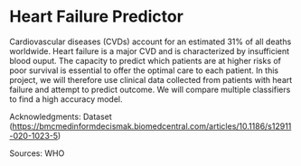 # Heart Failure Predictor

Cardiovascular diseases (CVDs) account for an estimated 31% of all deaths worldwide. Heart failure is a major CVD and is characterized by insufficient blood ouput. The capacity to predict which patients are at higher risks of poor survival is essential to offer the optimal care to each patient. In this project, we will therefore use clinical data collected from patients with heart failure and attempt to predict outcome. We will compare multiple classifiers to find a high accuracy model.

Acknowledgments: Dataset (https://bmcmedinformdecismak.biomedcentral.com/articles/10.1186/s12911-020-1023-5)

Sources: WHO
